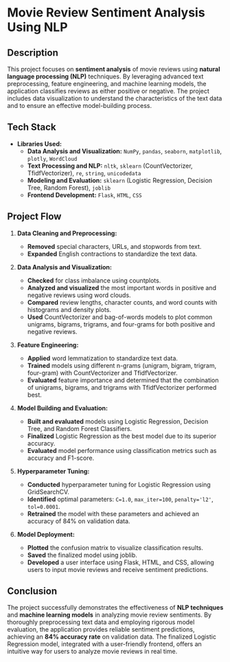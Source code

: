 # Movie Review Sentiment Analysis Using NLP

## Description
This project focuses on **sentiment analysis** of movie reviews using **natural language processing (NLP)** techniques. By leveraging advanced text preprocessing, feature engineering, and machine learning models, the application classifies reviews as either positive or negative. The project includes data visualization to understand the characteristics of the text data and to ensure an effective model-building process.

## Tech Stack
- **Libraries Used:**
  - **Data Analysis and Visualization:** `NumPy`, `pandas`, `seaborn`, `matplotlib`, `plotly`, `WordCloud`
  - **Text Processing and NLP:** `nltk`, `sklearn` (CountVectorizer, TfidfVectorizer), `re`, `string`, `unicodedata`
  - **Modeling and Evaluation:** `sklearn` (Logistic Regression, Decision Tree, Random Forest), `joblib`
  - **Frontend Development:** `Flask`, `HTML`, `CSS`

## Project Flow

1. **Data Cleaning and Preprocessing:**
   - **Removed** special characters, URLs, and stopwords from text.
   - **Expanded** English contractions to standardize the text data.

2. **Data Analysis and Visualization:**
   - **Checked** for class imbalance using countplots.
   - **Analyzed and visualized** the most important words in positive and negative reviews using word clouds.
   - **Compared** review lengths, character counts, and word counts with histograms and density plots.
   - **Used** CountVectorizer and bag-of-words models to plot common unigrams, bigrams, trigrams, and four-grams for both positive and negative reviews.

3. **Feature Engineering:**
   - **Applied** word lemmatization to standardize text data.
   - **Trained** models using different n-grams (unigram, bigram, trigram, four-gram) with CountVectorizer and TfidfVectorizer.
   - **Evaluated** feature importance and determined that the combination of unigrams, bigrams, and trigrams with TfidfVectorizer performed best.

4. **Model Building and Evaluation:**
   - **Built and evaluated** models using Logistic Regression, Decision Tree, and Random Forest Classifiers.
   - **Finalized** Logistic Regression as the best model due to its superior accuracy.
   - **Evaluated** model performance using classification metrics such as accuracy and F1-score.

5. **Hyperparameter Tuning:**
   - **Conducted** hyperparameter tuning for Logistic Regression using GridSearchCV.
   - **Identified** optimal parameters: `C=1.0`, `max_iter=100`, `penalty='l2'`, `tol=0.0001`.
   - **Retrained** the model with these parameters and achieved an accuracy of 84% on validation data.

6. **Model Deployment:**
   - **Plotted** the confusion matrix to visualize classification results.
   - **Saved** the finalized model using joblib.
   - **Developed** a user interface using Flask, HTML, and CSS, allowing users to input movie reviews and receive sentiment predictions.

## Conclusion
The project successfully demonstrates the effectiveness of **NLP techniques** and **machine learning models** in analyzing movie review sentiments. By thoroughly preprocessing text data and employing rigorous model evaluation, the application provides reliable sentiment predictions, achieving an **84% accuracy rate** on validation data. The finalized Logistic Regression model, integrated with a user-friendly frontend, offers an intuitive way for users to analyze movie reviews in real time.
